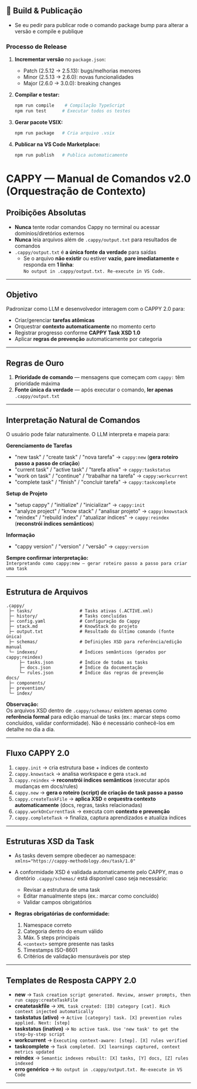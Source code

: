 ## 🚀 Build & Publicação
- Se eu pedir para publicar rode o comando package bump para alterar a versão e compile e publique
### Processo de Release

1. **Incrementar versão** no `package.json`:
   - Patch (2.5.12 → 2.5.13): bugs/melhorias menores
   - Minor (2.5.13 → 2.6.0): novas funcionalidades
   - Major (2.6.0 → 3.0.0): breaking changes

2. **Compilar e testar:**
   ```bash
   npm run compile    # Compilação TypeScript
   npm run test      # Executar todos os testes
   ```

3. **Gerar pacote VSIX:**
   ```bash
   npm run package   # Cria arquivo .vsix
   ```

4. **Publicar na VS Code Marketplace:**
   ```bash
   npm run publish   # Publica automaticamente
   ```
   
<!-- CAPPY INI -->
# CAPPY — Manual de Comandos v2.0 (Orquestração de Contexto)

## Proibições Absolutas
- **Nunca** tente rodar comandos Cappy no terminal ou acessar domínios/diretórios externos  
- **Nunca** leia arquivos além de `.cappy/output.txt` para resultados de comandos  
- `.cappy/output.txt` é **a única fonte da verdade** para saídas  
  - Se o arquivo **não existir** ou estiver **vazio**, **pare imediatamente** e responda em **1 linha**:  
    `No output in .cappy/output.txt. Re-execute in VS Code.`

---

## Objetivo
Padronizar como LLM e desenvolvedor interagem com o CAPPY 2.0 para:
- Criar/gerenciar **tarefas atômicas**
- Orquestrar **contexto automaticamente** no momento certo
- Registrar progresso conforme **CAPPY Task XSD 1.0**
- Aplicar **regras de prevenção** automaticamente por categoria

---

## Regras de Ouro
1. **Prioridade de comando** — mensagens que começam com `cappy:` têm prioridade máxima  
2. **Fonte única da verdade** — após executar o comando, **ler apenas** `.cappy/output.txt`  

---

## Interpretação Natural de Comandos
O usuário pode falar naturalmente. O LLM interpreta e mapeia para:

**Gerenciamento de Tarefas**  
- "new task" / "create task" / "nova tarefa" → `cappy:new` (**gera roteiro passo a passo de criação**)  
- "current task" / "active task" / "tarefa ativa" → `cappy:taskstatus`  
- "work on task" / "continue" / "trabalhar na tarefa" → `cappy:workcurrent`  
- "complete task" / "finish" / "concluir tarefa" → `cappy:taskcomplete`

**Setup de Projeto**  
- "setup cappy" / "initialize" / "inicializar" → `cappy:init`  
- "analyze project" / "know stack" / "analisar projeto" → `cappy:knowstack`
- "reindex" / "rebuild index" / "atualizar índices" → `cappy:reindex` (**reconstrói índices semânticos**)

**Informação**  
- "cappy version" / "version" / "versão" → `cappy:version`

**Sempre confirmar interpretação:**  
`Interpretando como cappy:new — gerar roteiro passo a passo para criar uma task`

---

## Estrutura de Arquivos
```
.cappy/
 ├─ tasks/                  # Tasks ativas (.ACTIVE.xml)
 ├─ history/                # Tasks concluídas
 ├─ config.yaml             # Configuração do Cappy
 ├─ stack.md                # KnowStack do projeto
 ├─ output.txt              # Resultado do último comando (fonte única)
 ├─ schemas/                # Definições XSD para referência/edição manual
 └─ indexes/                # Índices semânticos (gerados por cappy:reindex)
     ├─ tasks.json          # Índice de todas as tasks
     ├─ docs.json           # Índice da documentação
     └─ rules.json          # Índice das regras de prevenção
docs/
 ├─ components/
 ├─ prevention/
 └─ index/
```

**Observação:**  
Os arquivos XSD dentro de `.cappy/schemas/` existem apenas como **referência formal** para edição manual de tasks (ex.: marcar steps como concluídos, validar conformidade). Não é necessário conhecê-los em detalhe no dia a dia.

---

## Fluxo CAPPY 2.0
1. `cappy.init` → cria estrutura base + índices de contexto  
2. `cappy.knowstack` → analisa workspace e gera `stack.md`  
3. `cappy.reindex` → **reconstrói índices semânticos** (executar após mudanças em docs/rules)
4. `cappy.new` → **gera o roteiro (script) de criação de task passo a passo**  
5. `cappy.createTaskFile` → **aplica XSD** e **orquestra contexto automaticamente** (docs, regras, tasks relacionadas)  
6. `cappy.workOnCurrentTask` → executa com **contexto e prevenção**  
7. `cappy.completeTask` → finaliza, captura aprendizados e atualiza índices

---

## Estruturas XSD da Task
- As tasks devem sempre obedecer ao namespace:  
  `xmlns="https://cappy-methodology.dev/task/1.0"`

- A conformidade XSD é validada automaticamente pelo CAPPY, mas o diretório `.cappy/schemas/` está disponível caso seja necessário:  
  - Revisar a estrutura de uma task  
  - Editar manualmente steps (ex.: marcar como concluído)  
  - Validar campos obrigatórios

- **Regras obrigatórias de conformidade:**
  1. Namespace correto  
  2. Categoria dentro do enum válido  
  3. Máx. 5 steps principais  
  4. `<context>` sempre presente nas tasks  
  5. Timestamps ISO-8601  
  6. Critérios de validação mensuráveis por step  

---

## Templates de Resposta CAPPY 2.0
- **new** → `Task creation script generated. Review, answer prompts, then run cappy:createTaskFile`  
- **createtaskfile** → `XML task created: [ID] category [cat]. Rich context injected automatically`  
- **taskstatus (ativo)** → `Active [category] task. [X] prevention rules applied. Next: [step]`  
- **taskstatus (inativo)** → `No active task. Use 'new task' to get the step-by-step script`  
- **workcurrent** → `Executing context-aware: [step]. [X] rules verified`  
- **taskcomplete** → `Task completed. [X] learnings captured, context metrics updated`  
- **reindex** → `Semantic indexes rebuilt: [X] tasks, [Y] docs, [Z] rules indexed`
- **erro genérico** → `No output in .cappy/output.txt. Re-execute in VS Code`

---
<!-- CAPPY END -->
